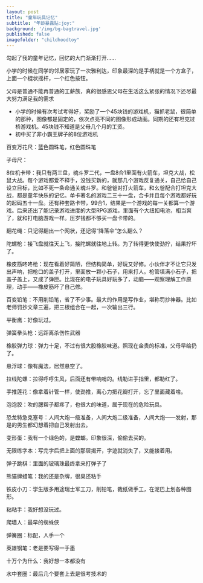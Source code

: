 ```yaml
---
layout: post
title: "童年玩具记忆"
subtitle: "年龄暴露贴:joy:"
background: '/img/bg-bagtravel.jpg'
published: false
imagefolder: "childhoodtoy"
---
```


勾起了我的童年记忆，回忆的大门渐渐打开……

小学的时候在同学的邻居家玩了一次雅利达，印象最深的是手柄就是一个方盒子，上面一个棍状摇杆，一个红色按钮。

父母是普通不能再普通的工薪族，真的很感恩父母在生活这么紧张的情况下还尽最大努力满足我的需求

- 小学的时候有次考试考得好，奖励了一个45块钱的游戏机，猫抓老鼠，很简单的那种，图像都是固定的，依次点亮不同的图像形成动画。同期的还有坦克过桥游戏机。45块钱不知道是父母几个月的工资。
- 初中买了非小霸王牌子的8位游戏机

百变万花尺：蓝色圆珠笔，红色圆珠笔

子母尺：

8位机卡带：我只有两三盘，魂斗罗二代，一盘8合1里面有火箭车，坦克大战，松鼠大战。每个游戏都爱不释手，没钱买新的，就那几个游戏反复通关，自己给自己设立目标，比如不死一条命通关魂斗罗。和爸爸对打火箭车，和幺爸配合打坦克大战，都是童年快乐的记忆。单卡著名的游戏二三十一盘，合卡并且每个游戏都好玩的起码五十一盘。还有种套路卡带，99合1，结果是一个游戏的每一关都算一个游戏。后来还出了能记录游戏进度的大型RPG游戏，里面有个大纽扣电池，相当爽了，就和打电脑游戏一样。压岁钱都不够买一盘卡带的。

翻花绳：只记得翻出一个网状，还记得“降落伞”怎么翻么？

陀螺枪：接飞盘就往天上飞，接陀螺就往地上转。为了转得更快使劲拧，结果拧坏了。

橡皮筋咚咚枪：现在看着好简陋，但结构简单，好玩又好修。小伙伴才不让它只发出声响，把枪口的盖子打开，里面放一颗小石子，用来打人。枪管填满小石子，把盖子盖上，又成了弹匣。比现在的电子玩具好玩多了，动脑——观察理解工作原理，动手——橡皮筋坏了自己修。

百变铅笔：不用削铅笔，省了不少事。最大的作用是写作业，堪称罚抄神器。比如老师罚抄文章三遍，把三根组合在一起，一次输出三行。

平衡鹰：好像玩过。

弹簧拳头枪：远距离杀伤性武器

橡胶弹力球：弹力十足，不过有很大股橡胶味道。照现在金贵的标准，父母早给扔了。

悬浮球：像有魔法，居然悬空了。

拉线陀螺：拉得呼呼生风，后面还有带响哨的。线勒进手指里，都勒红了。

手推莲花：像拿着针管一样，使劲推，离心力把花瓣打开，忘了里面藏着啥。

泡泡胶：吹的腮帮子都疼了，也很大的味道，属于现在的危险玩具。

恐龙特急克塞号：人间大炮一级准备，人间大炮二级准备，人间大炮——发射，那是的男生都幻想着把自己发射出去。

变形蛋：我有一个绿色的，是螳螂。印象很深，偷偷去买的。

无限练字本：写完字后把上面的那层揭开，字迹就消失了，又能接着用。

弹子跳棋：里面的玻璃珠最终拿来打弹子了

熊猫牌蜡笔：我的还是杂牌，很臭还粘手

铁皮小刀：学生版多用途瑞士军工刀，削铅笔，裁纸做手工，在泥巴上划各种图形。

粘粘手：我好想没玩过。

爬墙人：最早的蜘蛛侠

弹簧圈：标配，人手一个

英雄钢笔：老是要写得一手墨

十万个为什么：我好想一本都没有

水中套圈：最后几个要套上去是很考技术的